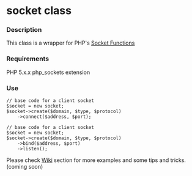 # socket class

### Description

This class is a wrapper for PHP's [Socket Functions](http://www.php.net/manual/en/ref.sockets.php)

### Requirements

PHP 5.x.x
php_sockets extension

### Use

	// base code for a client socket
	$socket = new socket;
	$socket->create($domain, $type, $protocol)
		->connect($address, $port);

	// base code for a client socket
	$socket = new socket;
	$socket->create($domain, $type, $protocol)
		->bind($address, $port)
		->listen();

Please check [Wiki](https://github.com/godvsdeity/sockets/wiki) section for more examples and some tips and tricks. (coming soon)